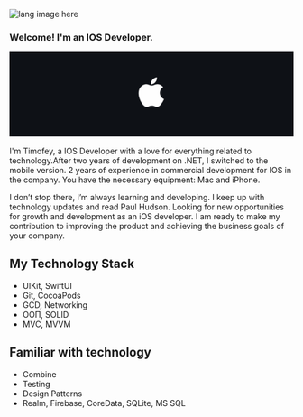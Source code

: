 <p align="left"><img width=15%" src="https://github.com/alansmathew/alansmathew/raw/master/lang.gif" alt="lang image here" /></p>

### Welcome! I'm an IOS Developer.

<img src="https://github.com/hammersoul/hammersoul/raw/main/banner.png" alt="banner"> 

I'm Timofey, a IOS Developer with a love for everything related to technology.After two years of development on .NET, I switched to the mobile version. 2 years of experience in commercial development for IOS in the company. You have the necessary equipment: Mac and iPhone.

I don’t stop there, I’m always learning and developing. I keep up with technology updates and read Paul Hudson. Looking for new opportunities for growth and development as an iOS developer. I am ready to make my contribution to improving the product and achieving the business goals of your company.

## My Technology Stack

- UIKit, SwiftUI
- Git, CocoaPods
- GCD, Networking
- ООП, SOLID
- MVC, MVVM

## Familiar with technology

- Combine
- Testing
- Design Patterns
- Realm, Firebase, CoreData, SQLite, MS SQL
